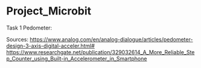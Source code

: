 # Project_Microbit


Task 1 Pedometer:

Sources:
https://www.analog.com/en/analog-dialogue/articles/pedometer-design-3-axis-digital-acceler.html#  
https://www.researchgate.net/publication/329032614_A_More_Reliable_Step_Counter_using_Built-in_Accelerometer_in_Smartphone 


